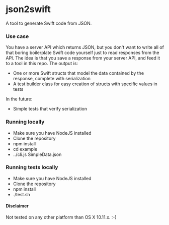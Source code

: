 # json2swift

A tool to generate Swift code from JSON.

### Use case

You have a server API which returns JSON, but you don't want to write all of that boring boilerplate Swift code yourself just to read responses from the API. The idea is that you save a response from your server API, and feed it to a tool in this repo. The output is:

* One or more Swift structs that model the data contained by the response, complete with serialization
* A test builder class for easy creation of structs with specific values in tests

In the future:

* Simple tests that verify serialization

### Running locally

* Make sure you have NodeJS installed
* Clone the repository
* npm install
* cd example
* ../cli.js SimpleData.json

### Running tests locally

* Make sure you have NodeJS installed
* Clone the repository
* npm install
* ./test.sh

#### Disclaimer

Not tested on any other platform than OS X 10.11.x. :-)
